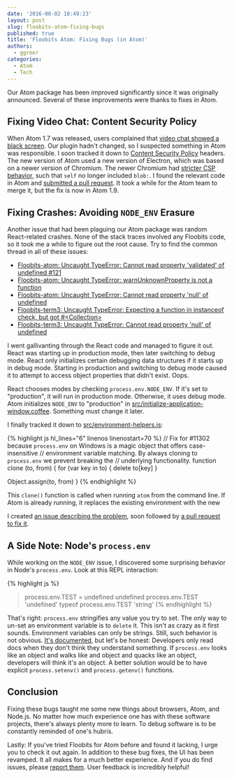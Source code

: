 ```yaml
---
date: '2016-08-02 18:49:23'
layout: post
slug: floobits-atom-fixing-bugs
published: true
title: 'Floobits Atom: Fixing Bugs (in Atom)'
authors:
  - ggreer
categories:
  - Atom
  - Tech
---
```


Our Atom package has been improved significantly since it was originally announced. Several of these improvements were thanks to fixes in Atom.

## Fixing Video Chat: Content Security Policy

When Atom 1.7 was released, users complained that [video chat showed a black screen](https://github.com/Floobits/floobits-atom/issues/114). Our plugin hadn't changed, so I suspected something in Atom was responsible. I soon tracked it down to [Content Security Policy](https://en.wikipedia.org/wiki/Content_Security_Policy) headers. The new version of Atom used a new version of Electron, which was based on a newer version of Chromium. The newer Chromium had [stricter CSP behavior](https://bugs.chromium.org/p/chromium/issues/detail?id=473904), such that `self` no longer included `blob:`. I found the relevant code in Atom and [submitted a pull request](https://github.com/atom/atom/pull/11552). It took a while for the Atom team to merge it, but the fix is now in Atom 1.9.

## Fixing Crashes: Avoiding `NODE_ENV` Erasure

Another issue that had been plaguing our Atom package was random React-related crashes. None of the stack traces involved any Floobits code, so it took me a while to figure out the root cause. Try to find the common thread in all of these issues:

- [Floobits-atom: Uncaught TypeError: Cannot read property 'validated' of undefined #121](https://github.com/Floobits/floobits-atom/issues/121)
- [Floobits-atom: Uncaught TypeError: warnUnknownProperty is not a function](https://github.com/Floobits/floobits-atom/issues/123)
- [Floobits-atom: Uncaught TypeError: Cannot read property 'null' of undefined](https://github.com/Floobits/floobits-atom/issues/127)
- [Floobits-term3: Uncaught TypeError: Expecting a function in instanceof check, but got #\<Collection\>](https://github.com/Floobits/atom-term3/issues/56)
- [Floobits-term3: Uncaught TypeError: Cannot read property 'null' of undefined](https://github.com/Floobits/atom-term3/issues/63)

I went gallivanting through the React code and managed to figure it out. React was starting up in production mode, then later switching to debug mode. React only initializes certain debugging data structures if it starts up in debug mode. Starting in production and switching to debug mode caused it to attempt to access object properties that didn't exist. Oops.

React chooses modes by checking `process.env.NODE_ENV`. If it's set to "production", it will run in production mode. Otherwise, it uses debug mode. Atom initializes `NODE_ENV` to "production" in [src/initialize-application-window.coffee](https://github.com/atom/atom/blob/a5fdf3e18a512349e7efb91b3c297b1a2b91bf63/src/initialize-application-window.coffee#L20). Something must change it later.

I finally tracked it down to [src/environment-helpers.js](https://github.com/atom/atom/blob/a5fdf3e18a512349e7efb91b3c297b1a2b91bf63/src/environment-helpers.js#L75):

{% highlight js hl_lines="6" linenos linenostart=70 %}
// Fix for #11302 because `process.env` on Windows is a magic object that offers case-insensitive
// environment variable matching. By always cloning to `process.env` we prevent breaking the
// underlying functionality.
function clone (to, from) {
  for (var key in to) {
    delete to[key]
  }

  Object.assign(to, from)
}
{% endhighlight %}

This `clone()` function is called when running `atom` from the command line. If Atom is already running, it replaces the existing environment with the new

I created [an issue describing the problem](https://github.com/atom/atom/issues/12024), soon followed by [a pull request to fix it](https://github.com/atom/atom/pull/12028).


## A Side Note: Node's `process.env`

While working on the `NODE_ENV` issue, I discovered some surprising behavior in Node's `process.env`. Look at this REPL interaction:

{% highlight js %}
> process.env.TEST = undefined
undefined
> process.env.TEST
'undefined'
> typeof process.env.TEST
'string'
{% endhighlight %}

That's right: `process.env` stringifies any value you try to set. The only way to un-set an environment variable is to `delete` it. This isn't as crazy as it first sounds. Environment variables can only be strings. Still, such behavior is not obvious. [It's documented](https://nodejs.org/api/process.html#process_process_env), but let's be honest: Developers only read docs when they don't think they understand something. If `process.env` looks like an object and walks like and object and quacks like an object, developers will think it's an object. A better solution would be to have explicit `process.setenv()` and `process.getenv()` functions.


## Conclusion

Fixing these bugs taught me some new things about browsers, Atom, and Node.js. No matter how much experience one has with these software projects, there's always plenty more to learn. To debug software is to be constantly reminded of one's hubris.

Lastly: If you've tried Floobits for Atom before and found it lacking, I urge you to check it out again. In addition to these bug fixes, the UI has been revamped. It all makes for a much better experience. And if you do find issues, please [report them](https://github.com/Floobits/floobits-atom/issues). User feedback is incredibly helpful!
